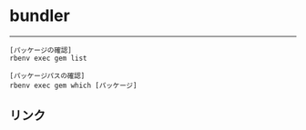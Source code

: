 bundler
==========

---
    [パッケージの確認]
    rbenv exec gem list 
    
    [パッケージパスの確認]
    rbenv exec gem which [パッケージ]


## リンク
